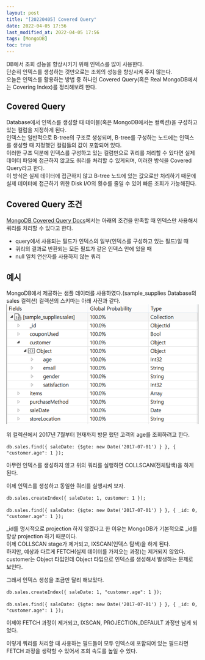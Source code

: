 ```yaml
---
layout: post
title: "[20220405] Covered Query"
date: 2022-04-05 17:56
last_modified_at: 2022-04-05 17:56
tags: [MongoDB]
toc: true
---
```


DB에서 조회 성능을 향상시키기 위해 인덱스를 많이 사용한다.  
단순히 인덱스를 생성하는 것만으로는 조회의 성능을 향상시켜 주지 않는다.  
오늘은 인덱스를 활용하는 방법 중 하나인 Covered Query(혹은 Real MongoDB에서는 Covering Index)를 정리해보려 한다.

## Covered Query

Database에서 인덱스를 생성할 때 테이블(혹은 MongoDB에서는 컬렉션)을 구성하고 있는 컬럼을 지정하게 된다.  
인덱스는 일반적으로 B-tree의 구조로 생성되며, B-tree를 구성하는 노드에는 인덱스를 생성할 때 지정했던 컬럼들의 값이 포함되어 있다.  
이러한 구조 덕분에 인덱스를 구성하고 있는 컬럼만으로 쿼리를 처리할 수 있다면 실제 데이터 파일에 접근하지 않고도 쿼리를 처리할 수 있게되며, 이러한 방식을 Covered Query라고 한다.  
이 방식은 실제 데이터에 접근하지 않고 B-tree 노드에 있는 값으로만 처리하기 때문에 실제 데이터에 접근하기 위한 Disk I/O의 횟수를 줄일 수 있어 빠른 조회가 가능해진다.

## Covered Query 조건

[MongoDB Covered Query Docs](https://www.mongodb.com/docs/manual/core/query-optimization/#covered-query)에서는 아래의 조건을 만족할 때 인덱스만 사용해서 쿼리를 처리할 수 있다고 한다.

- query에서 사용되는 필드가 인덱스의 일부(인덱스를 구성하고 있는 필드)일 때
- 쿼리의 결과로 반환되는 모든 필드가 같은 인덱스 안에 있을 때
- null 일치 연산자를 사용하지 않는 쿼리

## 예시

MongoDB에서 제공하는 샘플 데이터를 사용하였다.(sample_supplies Database의 sales 컬렉션)
컬렉션의 스키마는 아래 사진과 같다.
![sample_supplies DB sales Collection](../image/sample_supplies-sales.PNG)

위 컬렉션에서 2017년 7월부터 현재까지 방문 했던 고객의 age를 조회하려고 한다.

```
db.sales.find({ saleDate: {$gte: new Date('2017-07-01') } }, { "customer.age": 1 });
```

아무런 인덱스를 생성하지 않고 위의 쿼리를 실행하면 COLLSCAN(전체탐색)을 하게 된다.

이제 인덱스를 생성하고 동일한 쿼리를 실행시켜 보자.

```
db.sales.createIndex({ saleDate: 1, customer: 1 });

db.sales.find({ saleDate: {$gte: new Date('2017-07-01') } }, { _id: 0, "customer.age": 1 });
```

\_id를 명시적으로 projection 하지 않겠다고 한 이유는 MongoDB가 기본적으로 \_id를 항상 projection 하기 때문이다.  
이제 COLLSCAN stage가 제거되고, IXSCAN(인덱스 탐색)을 하게 된다.  
하지만, 예상과 다르게 FETCH(실제 데이터를 가져오는 과정)는 제거되지 않았다.  
customer는 Object 타입인데 Object 타입으로 인덱스를 생성해서 발생하는 문제로 보인다.

그래서 인덱스 생성을 조금만 달리 해보았다.

```
db.sales.createIndex({ saleDate: 1, "customer.age": 1 });

db.sales.find({ saleDate: {$gte: new Date('2017-07-01') } }, { _id: 0, "customer.age": 1 });
```

이제야 FETCH 과정이 제거되고, IXSCAN, PROJECTION_DEFAULT 과정만 남게 되었다.

이렇게 쿼리를 처리할 때 사용하는 필드들이 모두 인덱스에 포함되어 있는 필드라면 FETCH 과정을 생략할 수 있어서 조회 속도를 높일 수 있다.
